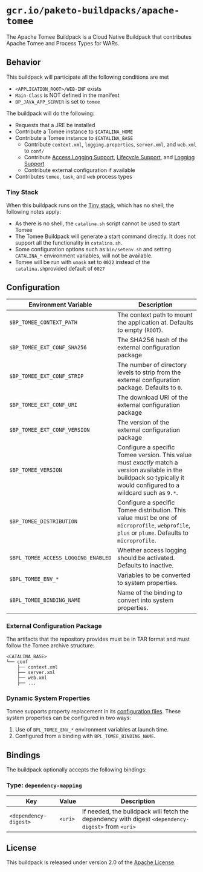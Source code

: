 # `gcr.io/paketo-buildpacks/apache-tomee`
The Apache Tomee Buildpack is a Cloud Native Buildpack that contributes Apache Tomee and Process Types for WARs.

## Behavior
This buildpack will participate all the following conditions are met

* `<APPLICATION_ROOT>/WEB-INF` exists
* `Main-Class` is NOT defined in the manifest
* `BP_JAVA_APP_SERVER` is set to `tomee`

The buildpack will do the following:

* Requests that a JRE be installed
* Contribute a Tomee instance to `$CATALINA_HOME`
* Contribute a Tomee instance to `$CATALINA_BASE`
  * Contribute `context.xml`, `logging.properties`, `server.xml`, and `web.xml` to `conf/`
  * Contribute [Access Logging Support][als], [Lifecycle Support][lcs], and [Logging Support][lgs]
  * Contribute external configuration if available
* Contributes `tomee`, `task`, and `web` process types

### Tiny Stack

When this buildpack runs on the [Tiny stack](https://paketo.io/docs/concepts/stacks/#tiny), which has no shell, the following notes apply:
* As there is no shell, the `catalina.sh` script cannot be used to start Tomee
* The Tomee Buildpack will generate a start command directly. It does not support all the functionality in `catalina.sh`.
* Some configuration options such as `bin/setenv.sh` and setting `CATALINA_*` environment variables, will not be available.
* Tomee will be run with `umask` set to `0022` instead of the `catalina.sh`provided default of `0027`

[als]: https://github.com/cloudfoundry/java-buildpack-support/tree/master/tomcat-access-logging-support
[lcs]: https://github.com/cloudfoundry/java-buildpack-support/tree/master/tomcat-lifecycle-support
[lgs]: https://github.com/cloudfoundry/java-buildpack-support/tree/master/tomcat-logging-support

## Configuration
| Environment Variable | Description
| -------------------- | -----------
| `$BP_TOMEE_CONTEXT_PATH` | The context path to mount the application at.  Defaults to empty (`ROOT`).
| `$BP_TOMEE_EXT_CONF_SHA256` | The SHA256 hash of the external configuration package
| `$BP_TOMEE_EXT_CONF_STRIP` | The number of directory levels to strip from the external configuration package.  Defaults to `0`.
| `$BP_TOMEE_EXT_CONF_URI` | The download URI of the external configuration package
| `$BP_TOMEE_EXT_CONF_VERSION` | The version of the external configuration package
| `$BP_TOMEE_VERSION` |  Configure a specific Tomee version.  This value must _exactly_ match a version available in the buildpack so typically it would configured to a wildcard such as `9.*`.
| `$BP_TOMEE_DISTRIBUTION` |  Configure a specific Tomee distribution.  This value must be one of `microprofile`, `webprofile`, `plus` or `plume`. Defaults to `microprofile`.
| `$BPL_TOMEE_ACCESS_LOGGING_ENABLED` | Whether access logging should be activated.  Defaults to inactive.
| `$BPL_TOMEE_ENV_*` | Variables to be converted to system properties.
| `$BPL_TOMEE_BINDING_NAME` | Name of the binding to convert into system properties.

### External Configuration Package
The artifacts that the repository provides must be in TAR format and must follow the Tomee archive structure:

```
<CATALINA_BASE>
└── conf
    ├── context.xml
    ├── server.xml
    ├── web.xml
    ├── ...
```

### Dynamic System Properties

Tomee supports property replacement in its [configuration files](https://tomcat.apache.org/tomcat-9.0-doc/config/systemprops.html). These system properties can be configured in two ways:

  1. Use of `BPL_TOMEE_ENV_*` environment variables at launch time.
  2. Configured from a binding with `BPL_TOMEE_BINDING_NAME`.

## Bindings
The buildpack optionally accepts the following bindings:

### Type: `dependency-mapping`
|Key                   | Value   | Description
|----------------------|---------|------------
|`<dependency-digest>` | `<uri>` | If needed, the buildpack will fetch the dependency with digest `<dependency-digest>` from `<uri>`

## License
This buildpack is released under version 2.0 of the [Apache License][a].

[a]: http://www.apache.org/licenses/LICENSE-2.0

